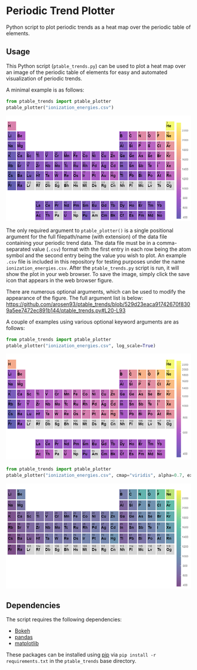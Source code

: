 # Periodic Trend Plotter
Python script to plot periodic trends as a heat map over the periodic table of elements.

Usage
-----
This Python script (`ptable_trends.py`) can be used to plot a heat map over an image of the periodic table of elements for easy and automated visualization of periodic trends.

A minimal example is as follows:
```python
from ptable_trends import ptable_plotter
ptable_plotter("ionization_energies.csv")
```
![plot1](example_images/plot1.png)

The only required argument to `ptable_plotter()` is a single positional argument for the full filepath/name (with extension) of the data file containing your periodic trend data. The data file must be in a comma-separated value (`.csv`) format with the first entry in each row being the atom symbol and the second entry being the value you wish to plot. An example `.csv` file is included in this repository for testing purposes under the name `ionization_energies.csv`. After the `ptable_trends.py` script is run, it will show the plot in your web browser. To save the image, simply click the save icon that appears in the web browser figure.

There are numerous optional arguments, which can be used to modify the appearance of the figure. The full argument list is below:
https://github.com/arosen93/ptable_trends/blob/529d23eaca91742670f8309a5ee7472ec891b144/ptable_trends.py#L20-L93

A couple of examples using various optional keyword arguments are as follows:
```python
from ptable_trends import ptable_plotter
ptable_plotter("ionization_energies.csv", log_scale=True)
```
![plot2](example_images/plot2.png)

```python
from ptable_trends import ptable_plotter
ptable_plotter("ionization_energies.csv", cmap="viridis", alpha=0.7, extended=False, periods_remove=[1])
```
![plot3](example_images/plot3.png)

Dependencies
-----

The script requires the following dependencies:
* [Bokeh](http://bokeh.pydata.org/en/latest/)
* [pandas](http://pandas.pydata.org/)
* [matplotlib](http://matplotlib.org/)

These packages can be installed using [pip](https://pip.pypa.io/en/stable/) via `pip install -r requirements.txt` in the `ptable_trends` base directory.
